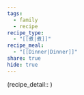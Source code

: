 ```yaml
---
tags:
  - family
  - recipe
recipe_type:
  - "[[煮|煮]]"
recipe_meal:
  - "[[Dinner|Dinner]]"
share: true
hide: true
---
```

(recipe_detail:: )
